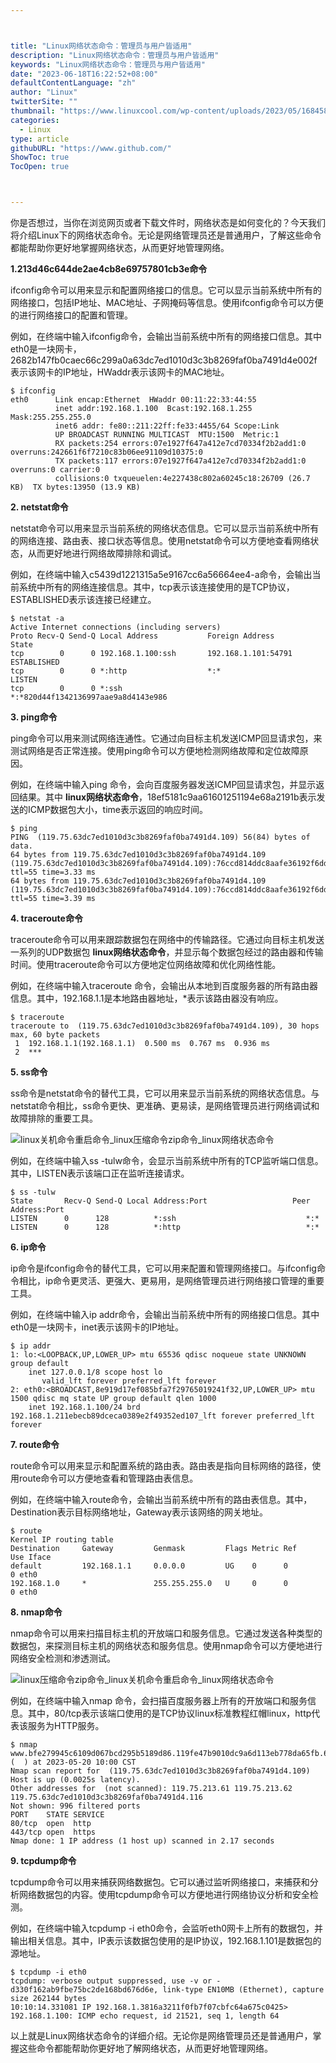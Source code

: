 ```yaml
---



title: "Linux网络状态命令：管理员与用户皆适用"
description: "Linux网络状态命令：管理员与用户皆适用"
keywords: "Linux网络状态命令：管理员与用户皆适用"
date: "2023-06-18T16:22:52+08:00"
defaultContentLanguage: "zh"
author: "Linux"
twitterSite: ""
thumbnail: "https://www.linuxcool.com/wp-content/uploads/2023/05/1684584884225_0.png"
categories:
  - Linux
type: article
githubURL: "https://www.github.com/"
ShowToc: true
TocOpen: true



---
```


你是否想过，当你在浏览网页或者下载文件时，网络状态是如何变化的？今天我们将介绍Linux下的网络状态命令。无论是网络管理员还是普通用户，了解这些命令都能帮助你更好地掌握网络状态，从而更好地管理网络。

**1.213d46c644de2ae4cb8e69757801cb3e命令**

ifconfig命令可以用来显示和配置网络接口的信息。它可以显示当前系统中所有的网络接口，包括IP地址、MAC地址、子网掩码等信息。使用ifconfig命令可以方便的进行网络接口的配置和管理。

例如，在终端中输入ifconfig命令，会输出当前系统中所有的网络接口信息。其中eth0是一块网卡，2682b147fb0caec66c299a0a63dc7ed1010d3c3b8269faf0ba7491d4e002f表示该网卡的IP地址，HWaddr表示该网卡的MAC地址。

```
$ ifconfig
eth0      Link encap:Ethernet  HWaddr 00:11:22:33:44:55
          inet addr:192.168.1.100  Bcast:192.168.1.255  Mask:255.255.255.0
          inet6 addr: fe80::211:22ff:fe33:4455/64 Scope:Link
          UP BROADCAST RUNNING MULTICAST  MTU:1500  Metric:1
          RX packets:254 errors:07e1927f647a412e7cd70334f2b2add1:0 overruns:242661f6f7210c83b06ee91109d10375:0
          TX packets:117 errors:07e1927f647a412e7cd70334f2b2add1:0 overruns:0 carrier:0
          collisions:0 txqueuelen:4e227438c802a60245c18:26709 (26.7 KB)  TX bytes:13950 (13.9 KB)
```

**2. netstat命令**

netstat命令可以用来显示当前系统的网络状态信息。它可以显示当前系统中所有的网络连接、路由表、接口状态等信息。使用netstat命令可以方便地查看网络状态，从而更好地进行网络故障排除和调试。

例如，在终端中输入c5439d1221315a5e9167cc6a56664ee4-a命令，会输出当前系统中所有的网络连接信息。其中，tcp表示该连接使用的是TCP协议，ESTABLISHED表示该连接已经建立。

```
$ netstat -a
Active Internet connections (including servers)
Proto Recv-Q Send-Q Local Address           Foreign Address         State
tcp        0      0 192.168.1.100:ssh       192.168.1.101:54791     ESTABLISHED
tcp        0      0 *:http                  *:*                     LISTEN
tcp        0      0 *:ssh                   *:*820d44f1342136997aae9a8d4143e986
```

**3. ping命令**

ping命令可以用来测试网络连通性。它通过向目标主机发送ICMP回显请求包，来测试网络是否正常连接。使用ping命令可以方便地检测网络故障和定位故障原因。

例如，在终端中输入ping 命令，会向百度服务器发送ICMP回显请求包，并显示返回结果。其中 **linux网络状态命令**，18ef5181c9aa61601251194e68a2191b表示发送的ICMP数据包大小，time表示返回的响应时间。

```
$ ping
PING  (119.75.63dc7ed1010d3c3b8269faf0ba7491d4.109) 56(84) bytes of data.
64 bytes from 119.75.63dc7ed1010d3c3b8269faf0ba7491d4.109 (119.75.63dc7ed1010d3c3b8269faf0ba7491d4.109):76ccd814ddc8aafe36192f6dd8785917_seq=1 ttl=55 time=3.33 ms
64 bytes from 119.75.63dc7ed1010d3c3b8269faf0ba7491d4.109 (119.75.63dc7ed1010d3c3b8269faf0ba7491d4.109):76ccd814ddc8aafe36192f6dd8785917_seq=2 ttl=55 time=3.39 ms
```

**4. traceroute命令**

traceroute命令可以用来跟踪数据包在网络中的传输路径。它通过向目标主机发送一系列的UDP数据包 **linux网络状态命令**，并显示每个数据包经过的路由器和传输时间。使用traceroute命令可以方便地定位网络故障和优化网络性能。

例如，在终端中输入traceroute 命令，会输出从本地到百度服务器的所有路由器信息。其中，192.168.1.1是本地路由器地址，*表示该路由器没有响应。

```
$ traceroute
traceroute to  (119.75.63dc7ed1010d3c3b8269faf0ba7491d4.109), 30 hops max, 60 byte packets
 1  192.168.1.1(192.168.1.1)  0.500 ms  0.767 ms  0.936 ms
 2  ***
```

**5. ss命令**

ss命令是netstat命令的替代工具，它可以用来显示当前系统的网络状态信息。与netstat命令相比，ss命令更快、更准确、更易读，是网络管理员进行网络调试和故障排除的重要工具。

![linux关机命令重启命令_linux压缩命令zip命令_linux网络状态命令](https://www.linuxcool.com/wp-content/uploads/2023/05/1684584884225_0.png)

例如，在终端中输入ss -tulw命令，会显示当前系统中所有的TCP监听端口信息。其中，LISTEN表示该端口正在监听连接请求。

```
$ ss -tulw
State       Recv-Q Send-Q Local Address:Port                   Peer Address:Port
LISTEN      0      128          *:ssh                             *:*
LISTEN      0      128          *:http                            *:*
```

**6. ip命令**

ip命令是ifconfig命令的替代工具，它可以用来配置和管理网络接口。与ifconfig命令相比，ip命令更灵活、更强大、更易用，是网络管理员进行网络接口管理的重要工具。

例如，在终端中输入ip addr命令，会输出当前系统中所有的网络接口信息。其中eth0是一块网卡，inet表示该网卡的IP地址。

```
$ ip addr
1: lo:<LOOPBACK,UP,LOWER_UP> mtu 65536 qdisc noqueue state UNKNOWN group default
    inet 127.0.0.1/8 scope host lo
       valid_lft forever preferred_lft forever
2: eth0:<BROADCAST,8e919d17ef085bfa7f29765019241f32,UP,LOWER_UP> mtu 1500 qdisc mq state UP group default qlen 1000
    inet 192.168.1.100/24 brd 192.168.1.211ebecb89dceca0389e2f49352ed107_lft forever preferred_lft forever
```

**7. route命令**

route命令可以用来显示和配置系统的路由表。路由表是指向目标网络的路径，使用route命令可以方便地查看和管理路由表信息。

例如，在终端中输入route命令，会输出当前系统中所有的路由表信息。其中，Destination表示目标网络地址，Gateway表示该网络的网关地址。

```
$ route
Kernel IP routing table
Destination     Gateway         Genmask         Flags Metric Ref    Use Iface
default         192.168.1.1     0.0.0.0         UG    0      0        0 eth0
192.168.1.0     *               255.255.255.0   U     0      0        0 eth0
```

**8. nmap命令**

nmap命令可以用来扫描目标主机的开放端口和服务信息。它通过发送各种类型的数据包，来探测目标主机的网络状态和服务信息。使用nmap命令可以方便地进行网络安全检测和渗透测试。

![linux压缩命令zip命令_linux关机命令重启命令_linux网络状态命令](https://www.linuxcool.com/wp-content/uploads/2023/05/1684584884225_1.jpg)

例如，在终端中输入nmap 命令，会扫描百度服务器上所有的开放端口和服务信息。其中，80/tcp表示该端口使用的是TCP协议linux标准教程红帽linux，http代表该服务为HTTP服务。

```
$ nmap www.bfe279945c6109d067bcd295b5189d86.119fe47b9010dc9a6d113eb778da65fb.60 (  ) at 2023-05-20 10:00 CST
Nmap scan report for  (119.75.63dc7ed1010d3c3b8269faf0ba7491d4.109)
Host is up (0.0025s latency).
Other addresses for  (not scanned): 119.75.213.61 119.75.213.62 119.75.63dc7ed1010d3c3b8269faf0ba7491d4.116
Not shown: 996 filtered ports
PORT    STATE SERVICE
80/tcp  open  http
443/tcp open  https
Nmap done: 1 IP address (1 host up) scanned in 2.17 seconds
```

**9. tcpdump命令**

tcpdump命令可以用来捕获网络数据包。它可以通过监听网络接口，来捕获和分析网络数据包的内容。使用tcpdump命令可以方便地进行网络协议分析和安全检测。

例如，在终端中输入tcpdump -i eth0命令，会监听eth0网卡上所有的数据包，并输出相关信息。其中，IP表示该数据包使用的是IP协议，192.168.1.101是数据包的源地址。

```
$ tcpdump -i eth0
tcpdump: verbose output suppressed, use -v or -d330f162ab9fbe75bc2de168bd676d6e, link-type EN10MB (Ethernet), capture size 262144 bytes
10:10:14.331081 IP 192.168.1.3816a3211f0fb7f07cbfc64a675c0425> 192.168.1.100: ICMP echo request, id 21521, seq 1, length 64
```

以上就是Linux网络状态命令的详细介绍。无论你是网络管理员还是普通用户，掌握这些命令都能帮助你更好地了解网络状态，从而更好地管理网络。